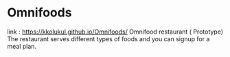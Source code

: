 # Omnifoods
link : https://kkolukul.github.io/Omnifoods/
Omnifood restaurant ( Prototype)
The restaurant serves different types of foods and you can signup for a meal plan.
